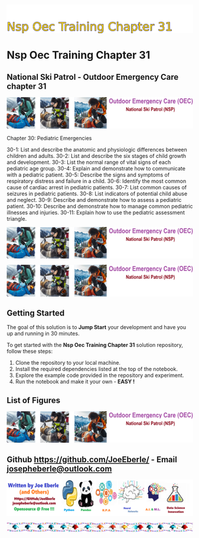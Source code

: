 ![Image image_filename](solution_sign.png)
    
# Nsp Oec Training Chapter 31 

## National Ski Patrol - Outdoor Emergency Care chapter 31

    
![Solution](code.png)

    
Chapter 30: Pediatric Emergencies

30-1: List and describe the anatomic and physiologic differences between children and adults. 
30-2: List and describe the six stages of child growth and development.
30-3: List the normal range of vital signs of each pediatric age group.
30-4: Explain and demonstrate how to communicate with a pediatric patient.
30-5: Describe the signs and symptoms of respiratory distress and failure in a child.
30-6: Identify the most common cause of cardiac arrest in pediatric patients.
30-7: List common causes of seizures in pediatric patients.
30-8: List indicators of potential child abuse and neglect.
30-9: Describe and demonstrate how to assess a pediatric patient. 
30-10: Describe and demonstrate how to manage common pediatric illnesses and injuries.
30-11: Explain how to use the pediatric assessment triangle. 

![Solution](code.png)

    
![Solution](code.png)

    
## Getting Started

The goal of this solution is to **Jump Start** your development and have you up and running in 30 minutes. 

To get started with the **Nsp Oec Training Chapter 31** solution repository, follow these steps:
1. Clone the repository to your local machine.
2. Install the required dependencies listed at the top of the notebook.
3. Explore the example code provided in the repository and experiment.
4. Run the notebook and make it your own - **EASY !**
    
## List of Figures
 ![additional_image](NSP_OEC_Training_Chapter_31.png)  <br>
    

## Github https://github.com/JoeEberle/ - Email  josepheberle@outlook.com 
    
![Developer](developer.png)

![Brand](brand.png)
    